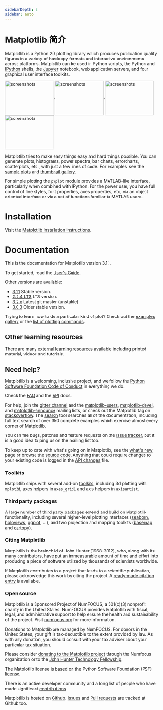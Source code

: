 ```yaml
---
sidebarDepth: 3
sidebar: auto
---
```


# Matplotlib 简介

Matplotlib is a Python 2D plotting library which produces publication quality
figures in a variety of hardcopy formats and interactive environments across
platforms. Matplotlib can be used in Python scripts, the Python and [IPython](http://ipython.org)
shells, the [Jupyter](http://jupyter.org) notebook, web application servers, and four graphical user
interface toolkits.

<a href="tutorials/introductory/sample_plots.html">
  <img align="middle" style="width: 160; height: 112px" src="https://matplotlib.org/_images/sphx_glr_membrane_thumb.png" border="0" alt="screenshots">
  <img align="middle" style="width: 160; height: 112px" src="https://matplotlib.org/_images/sphx_glr_histogram_thumb.png" border="0" alt="screenshots">
  <img align="middle" style="width: 160; height: 112px" src="https://matplotlib.org/_images/sphx_glr_contour_thumb.png" border="0" alt="screenshots">  
  <img align="middle" style="width: 160; height: 112px" src="https://matplotlib.org/_images/sphx_glr_3D_thumb.png" border="0" alt="screenshots">
</a>

Matplotlib tries to make easy things easy and hard things possible. You
can generate plots, histograms, power spectra, bar charts, errorcharts,
scatterplots, etc., with just a few lines of code. For examples, see the
[sample plots](https://matplotlib.org/tutorials/introductory/sample_plots.html) and [thumbnail gallery](https://matplotlib.org/gallery/index.html).

For simple plotting the ``pyplot`` module provides a MATLAB-like interface,
particularly when combined with IPython. For the power user, you have full
control of line styles, font properties, axes properties, etc, via an object
oriented interface or via a set of functions familiar to MATLAB users.

# Installation

Visit the [Matplotlib installation instructions](https://matplotlib.org/users/installing.html).

# Documentation

This is the documentation for Matplotlib version 3.1.1.

To get started, read the [User's Guide](https://matplotlib.org/users/index.html).

Other versions are available:

- [3.1.1](https://matplotlib.org/3.1.1/index.html) Stable version.
- [2.2.4 LTS](https://matplotlib.org/2.2.4/index.html) LTS version.
- [3.2.x](https://matplotlib.org/devdocs/index.html) Latest git master (unstable)
- [3.0.3](https://matplotlib.org/3.0.3/index.html) Older stable version.

Trying to learn how to do a particular kind of plot? Check out the
[examples gallery](https://matplotlib.org/gallery/index.html) or the [list of plotting commands](https://matplotlib.org/api/pyplot_summary.html).

## Other learning resources

There are many [external learning resources](https://matplotlib.org/resources/index.html) available
including printed material, videos and tutorials.

## Need help?

Matplotlib is a welcoming, inclusive project, and we follow the [Python Software Foundation Code of Conduct](http://www.python.org/psf/codeofconduct/) in everything we do.

Check the [FAQ](faq/index.html) and the [API](api/index.html) docs.

For help, join the [gitter channel](https://gitter.im/matplotlib/matplotlib) and the [matplotlib-users](https://mail.python.org/mailman/listinfo/matplotlib-users),
[matplotlib-devel](https://mail.python.org/mailman/listinfo/matplotlib-devel), and [matplotlib-announce](https://mail.python.org/mailman/listinfo/matplotlib-announce) mailing lists, or check out the
Matplotlib tag on [stackoverflow](http://stackoverflow.com/questions/tagged/matplotlib). The [search](search.html) tool searches
all of the documentation, including full text search of over 350 complete
examples which exercise almost every corner of Matplotlib.

You can file bugs, patches and feature requests on the [issue tracker](https://github.com/matplotlib/matplotlib/issues), but it
is a good idea to ping us on the mailing list too.

To keep up to date with what's going on in Matplotlib, see the [what's new](users/whats_new.html) page or browse the [source code](https://github.com/matplotlib/matplotlib). Anything that could
require changes to your existing code is logged in the [API changes](api/api_changes.html) file.

### Toolkits

Matplotlib ships with several add-on [toolkits](api/toolkits/index.html),
including 3d plotting with ``mplot3d``, axes helpers in ``axes_grid1`` and axis
helpers in ``axisartist``.

### Third party packages

A large number of [third party packages](thirdpartypackages/index.html)
extend and build on Matplotlib functionality, including several higher-level
plotting interfaces ([seaborn](https://seaborn.github.io/), [holoviews](http://holoviews.org), [ggplot](http://ggplot.yhathq.com), ...), and two projection
and mapping toolkits ([basemap](http://matplotlib.org/basemap) and [cartopy](http://scitools.org.uk/cartopy/docs/latest)).

### Citing Matplotlib

Matplotlib is the brainchild of John Hunter (1968-2012), who, along with its
many contributors, have put an immeasurable amount of time and effort into
producing a piece of software utilized by thousands of scientists worldwide.

If Matplotlib contributes to a project that leads to a scientific publication,
please acknowledge this work by citing the project. A [ready-made citation entry](citing.html) is available.

### Open source

Matplotlib is a Sponsored Project of NumFOCUS, a 501(c)(3) nonprofit
charity in the United States. NumFOCUS provides Matplotlib with
fiscal, legal, and administrative support to help ensure the health
and sustainability of the project. Visit [numfocus.org](nf) for more
information.

Donations to Matplotlib are managed by NumFOCUS. For donors in the
United States, your gift is tax-deductible to the extent provided by
law. As with any donation, you should consult with your tax adviser
about your particular tax situation.

Please consider [donating to the Matplotlib project](https://numfocus.salsalabs.org/donate-to-matplotlib/index.html) through
the Numfocus organization or to the [John Hunter Technology Fellowship](https://www.numfocus.org/programs/john-hunter-technology-fellowship/).

The [Matplotlib license](users/license.html) is based on the [Python Software Foundation (PSF) license](http://www.python.org/psf/license).

There is an active developer community and a long list of people who have made
significant [contributions](users/credits.html).

Matplotlib is hosted on [Github](https://github.com/matplotlib/matplotlib). [Issues](https://github.com/matplotlib/matplotlib/issues)
and [Pull requests](https://github.com/matplotlib/matplotlib/pulls) are tracked at Github too.